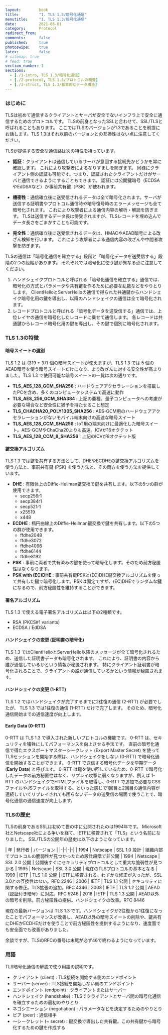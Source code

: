 ```yaml
---
layout:        book
title:         "1. TLS 1.3/暗号化通信"
menutitle:     "1. TLS 1.3/暗号化通信"
date:          2021-08-01
category:      Protocol
redirect_from:
comments:      false
published:     true
photoswipe:    true
latex:         false
# sitemap: true
# feed: true
section_number: 1
sections:
  - [./1-intro, TLS 1.3/暗号化通信]
  - [./2-protocol, TLS 1.3/プロトコルの概要]
  - [./3-struct, TLS 1.3/基本的なデータ構造]
---
```



### はじめに

TLSは初めて通信するクライアントとサーバが安全でないインフラ上で安全に通信するためのプロトコルです。
TLSの前身となったSSLと合わせて、SSL/TLSと呼ばれることもあります。
ここではTLSのバージョンが1.3であることを前提にお話します。TLS 1.3はそれ以前のバージョンとの互換性はない点に注意してください。

TLSが提供する安全な通信路は次の特性を持っています。

- **認証**：クライアントは通信しているサーバが意図する接続先かどうかを常に確認します。
  これにより攻撃者によるなりすましを防ぎます。
  同様にクライアント側の認証も可能です。つまり、認証されたクライアントだけがサーバと通信できるようにすることもできます。
  認証には公開鍵暗号（ECDSAやEdDSAなど）か事前共有鍵（PSK）が使われます。

- **機密性**：通信確立後に送受信されるデータは全て暗号化されます。サーバが送信する証明書やプロトコル通信時や暗号復号時のエラーメッセージも全て暗号化されます。
  これにより攻撃者による通信内容の解析・解読を防ぎます。
  TLSは送信するデータ長は傍受されますが、TLSレコードを埋め込んでデータ長さをごまかすことも可能です。

- **完全性**：通信確立後に送受信されるデータは、HMACやAEAD暗号による改ざん検知を行います。
  これにより攻撃者による通信内容の改ざんや中間者攻撃を防ぎます。


TLSの通信は「暗号化通信を確立する」段階と「暗号化データを送受信する」段階の2つの段階があります。
それぞれでは暗号化に使う鍵が異なる点に注意してください。

1. ハンドシェイクプロトコルと呼ばれる「暗号化通信を確立する」通信では、暗号化の方式とパラメータや共有鍵を作るために必要な乱数などをやりとりします。
  ClientHelloとServerHelloの通信で得られた共通鍵からハンドシェイク暗号化用の鍵を導出し、以降のハンドシェイクの通信は全て暗号化されます。
2. レコードプロトコルと呼ばれる「暗号化データを送受信する」通信では、上位レイヤの通信を暗号化したレコードに乗せて通信します。
  各レコードは共通鍵からレコード暗号化用の鍵を導出し、その鍵で個別に暗号化されます。


### TLS 1.3の特徴

#### 暗号スイートの選別
TLS 1.2 は (319 + 37) 個の暗号スイートが使えますが、TLS 1.3 では 5 個のAEAD暗号を使う暗号スイートだけになり、より改ざんに対する安全性が高まりました。TLS 1.3 で使用可能な暗号スイートの一覧は次の通りです。
  - **TLS_AES_128_GCM_SHA256** : ハードウェアアクセラレーションを搭載したPCを含め、多くのコンピュータシステムで高速に動作
  - **TLS_AES_256_GCM_SHA384** : 上記の亜種。量子コンピュータへの考慮が必要な場合など安全性に猶予を持たせること想定
  - **TLS_CHACHA20_POLY1305_SHA256** : AES-GCM用のハードウェアアクセラレーションがないモバイル端末向けの高速な暗号スイート
  - **TLS_AES_128_CCM_SHA256** : IoT用の端末向けに最適化した暗号スイート。AES-GCMやChaCha20よりも高速。ICVが16オクテット
  - **TLS_AES_128_CCM_8_SHA256** : 上記のICVが8オクテット版

#### 鍵交換アルゴリズム
TLS 1.3 では鍵を共有する方法として、DHEやECDHEの鍵交換アルゴリズムを使う方法と、事前共有鍵 (PSK) を使う方法と、その両方を使う方法を提供しています。
- **DHE** : 有限体上のDiffie-Hellman鍵交換で鍵を共有します。以下の5つの群が使用できます。
  - secp256r1
  - secp384r1
  - secp521r1
  - x25519
  - x448
- **ECDHE** : 楕円曲線上のDiffie-Hellman鍵交換で鍵を共有します。以下の5つの群が使用できます。
  - ffdhe2048
  - ffdhe3072
  - ffdhe4096
  - ffdhe6144
  - ffdhe8192
- **PSK** : 事前に両者で共有済みの鍵を使って暗号化します。そのため前方秘匿性はなくなります。
- **PSK with (EC)DHE** : 事前共有鍵PSKと(EC)DHE鍵交換アルゴリズムを使って共有した鍵で暗号化します。PSKは固定ですが、(EC)DHEでランダムな鍵になるので、前方秘匿性を維持することができます。

#### 署名アルゴリズム
TLS 1.3 で使える電子署名アルゴリズムは以下の2種類です。
- RSA (PKCS#1 variants)
- ECDSA / EdDSA

#### ハンドシェイクの変更 (証明書の暗号化)
TLS 1.3 ではClientHelloとServerHello以降のメッセージが全て暗号化されるため、送信した証明書データも暗号化されます。
これにより、証明書の内容から誰が通信しているかという情報が秘匿されます。
特にクライアント証明書が暗号化されることで、クライアントの誰が通信しているかという情報が秘匿されます。

#### ハンドシェイクの変更 (1-RTT)
TLS 1.2 ではハンドシェイクが完了するまでに2往復の通信 (2-RTT) が必要でしたが、
TLS 1.3 では1往復の通信 (1-RTT) だけで完了します。
そのため、暗号化通信開始までの通信速度が向上します。

#### Early Data (0-RTT)
0-RTT は TLS 1.3 で導入された新しいプロトコルの機能です。
0-RTT は、セキュリティを犠牲にしてパフォーマンスを向上させる手法です。
直前の暗号化通信で得たエクスポートマスターシークレット (Export Master Secret) を使ってTLSセッションを開始する際は、ハンドシェイクをしない (0-RTT) で暗号化通信を開始することができます。
0-RTT で送信する暗号化データを早期データ (**Early Data**) と呼びます。
0-RTT は鍵を使い回しているため、0-RTT で暗号化したデータの前方秘匿性はなく、リプレイ攻撃に弱くなりますが、例えば 1-RTT のハンドシェイクでHTMLファイルを取得し、0-RTT で追加で必要なCSSファイルやJSファイルを取得する、といった感じで1回目と2回目の通信内容が連続していてリプレイされても困らないデータの送受信の場面で使うことで、暗号化通信の通信速度が向上します。

<!-- 
TLS 1.3 と 0-RTT のこわ〜い話
https://www.slideshare.net/kazuho/tls-13-0rtt
-->

### TLSの歴史

TLSの前身であるSSLは初めて世の中に公開されたのは1994年です。
Microsoft社とNetscape社による争いを経て、IETFに移管されて「TLS」という名前になりました。
SSL/TLSの公開年の歴史は以下のようになっています。

| 年 | 発行者 | バージョン |
|-|-|-|-|
| 1994 | Netscape | SSL 1.0 設計 | 組織内部でプロトコルの脆弱性が見つかったため設計段階で非公開
| 1994 | Netscape | SSL 2.0 公開 | 公開後すぐにセキュリティプロトコルとして重大な脆弱性が見つかる
| 1995 | Netscape | SSL 3.0 公開 | 現在のTLSプロトコルの基本となる
| 1999 | IETF | TLS 1.0 公開 | IETFに移管される。わずかな修正が入ったが、SSL 3.0との互換性はない。RFC 2246
| 2006 | IETF | TLS 1.1 公開 | セキュリティに関する修正。TLS拡張の追加。RFC 4346
| 2008 | IETF | TLS 1.2 公開 | AEAD（認証付き暗号）に対応。RFC 5246
| 2018 | IETF | TLS 1.3 公開 | AEAD以外の暗号を削除。前方秘匿性の提供。ハンドシェイクの改善。RFC 8446

現在の最新バージョンは TLS 1.3 です。ハンドシェイクが2往復から1往復になったことでパフォーマンスが改善し、AEAD以外の暗号スイートの削除や、鍵共有にDHEかECDHEだけを使うことで前方秘匿性を提供するようになり、速度面でも安全面でも改善がありました。

<!-- https://owasp.org/www-pdf-archive/OWASPLondon20180125_TLSv1.3_Andy_Brodie.pdf -->

余談ですが、TLSのRFCの番号は末尾が必ず46で終わるようになっています。


### 用語

TLS暗号化通信の解説で使う用語の説明です。

- クライアント (client) : TLS接続を開始する側のエンドポイント
- サーバー (server) : TLS接続を開始しない側のエンドポイント
- エンドポイント (endpoint) : クライアントまたはサーバー
- ハンドシェイク (handshake) : TLSでクライアントとサーバ間の暗号化通信を確立するための最初のやりとり
- ネゴシエーション (negotiation) : パラメータなどを決定するためのやりとり
- ピア (peer) : 通信相手
- 〜シークレット (~ secret) : 鍵交換で導出した共有鍵。この共有鍵から暗号化するための鍵を作成する


<!--
SSL/TLS 20年の歩みと動向～ - JPNIC
https://www.nic.ad.jp/ja/newsletter/No59/0800.html
-->
